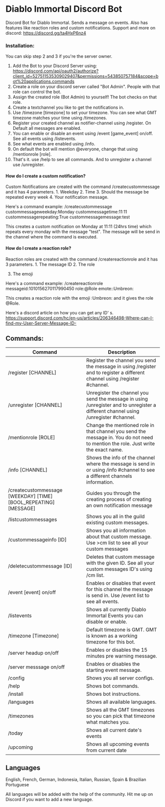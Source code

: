 # Diablo Immortal Discord Bot

Discord Bot for Diablo Immortal. Sends a message on events. Also has features like reaction roles and custom
notifications. Support and more on discord: https://discord.gg/ta4HxP6nz4

### Installation:

You can skip step 2 and 3 if you're the server owner.

1. Add the Bot to your Discord Server
   using: https://discord.com/api/oauth2/authorize?client_id=527511535309029407&permissions=543850757184&scope=bot%20applications.commands
2. Create a role on your discord server called "Bot Admin". People with that role can control the bot.
3. Assign the created role (Bot Admin) to yourself! The bot checks on that role.
4. Create a textchannel you like to get the notifications in.
5. Use /timezone [timezone] to set your timezone. You can see what GMT timezone matches your time using /timezones.
6. Register your created channel as notifier-channel using /register. On Default all messages are enabled.
7. You can enable or disable an event using /event [game_event] on/off. See all events using /listevents.
8. See what events are enabled using /info.
9. On default the bot will mention @everyone, change that using /mentionrole [role].
10. That's it. use /help to see all commands. And to unregister a channel use /unregister.

#### How do I create a custom notification?

Custom Notifications are created with the command /createcustommessage and it has 4 parameters. 1. Weekday 2. Time 3.
Should the message be repeated every week 4. Your notification message.

Here's a command example:
/createcustommessage custommessageweekday:Monday custommessagetime:11:11 custommessagerepeating:True
custommessagemessage:test

This creates a custom notification on Monday at 11:11 (24hrs time) which repeats every monday with the message "test".
The message will be send in the channel where the command is executed.

#### How do I create a reaction role?

Reaction roles are created with the command /createreactionrole and it has 3 parameters. 1. The message ID 2. The role

3. The emoji

Here's a command example:
/createreactionrole messageid:1010156270117990450 role:@Role emote::Umbreon:

This creates a reaction role with the emoji :Umbreon:  and it gives the role @Role.

Here's a discord article on how you can get any ID'
s. https://support.discord.com/hc/en-us/articles/206346498-Where-can-I-find-my-User-Server-Message-ID-

## Commands:

| Command | Description |
|------|------|
|/register [CHANNEL] | Register the channel you send the message in using /register and to register a different channel using /register #channel.
|/unregister [CHANNEL] | Unregister the channel you send the message in using /unregister and to unregister a different channel using /unregister #channel.
|/mentionrole [ROLE] | Change the mentioned role in that channel you send the message in. You do not need to mention the role. Just write the exact name.
|/info [CHANNEL] | Shows the info of the channel where the message is send in or using /info #channel to see a different channels information.
|/createcustommessage [WEEKDAY] [TIME] [BOOL_REPEATING] [MESSAGE] | Guides you through the creating process of creating an own notification message
|/listcustommessages | Shows you all in the guild existing custom messages.
|/custommessageinfo [ID] | Shows you all information about that custom message. Use >cm list to see all your custom messages
|/deletecustommessage [ID] | Deletes that custom message with the given ID. See all your custom messages ID's using /cm list.
|/event [event] on/off | Enables or disables that event for this channel the message is send in. Use /event list to see all events.
|/listevents | Shows all currently Diablo Immortal Events you can disable or enable.
|/timezone [Timezone] | Default timezone is GMT. GMT is known as a working timezone for this bot.
|/server headup on/off | Enables or disables the 15 minutes pre warning message.
|/server messsage on/off | Enables or disables the starting event message.
|/config | Shows you all server configs.
|/help | Shows bot commands.
|/install | Shows bot instructions.
|/languages | Shows all available languages.
|/timezones | Shows all the GMT timezones so you can pick that timezone what matches you.
|/today | Shows all current date's events
|/upcoming | Shows all upcoming events from current date

## Languages

English, French, German, Indonesia, Italian, Russian, Spain & Brazilian Portuguese

All languages will be added with the help of the community. Hit me up on Discord if you want to add a new language.
